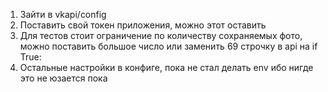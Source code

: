 1) Зайти в vkapi/config
2) Поставить свой токен приложения, можно этот оставить
3) Для тестов стоит ограничение по количеству сохраняемых фото, можно поставить большое число или заменить 69 строчку в api на if True:
4) Остальные настройки в конфиге, пока не стал делать env ибо нигде это не юзается пока
